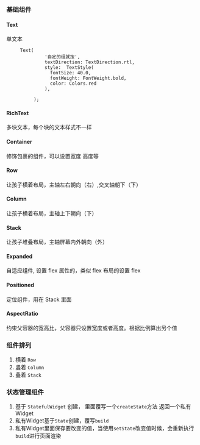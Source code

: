 ### 基础组件

#### Text

单文本

```
     Text(
              '自定的组就按',
              textDirection: TextDirection.rtl,
              style:  TextStyle(
                fontSize: 40.0,
                fontWeight: FontWeight.bold,
                color: Colors.red
              ),

          );

```

#### RichText

多块文本，每个块的文本样式不一样

#### Container

修饰包裹的组件，可以设置宽度 高度等

#### Row

让孩子横着布局，主轴左右朝向（右）,交叉轴朝下（下）

#### Column

让孩子横着布局，主轴上下朝向（下）

#### Stack

让孩子堆叠布局，主轴屏幕内外朝向（外）

#### Expanded

自适应组件, 设置 flex 属性的，类似 flex 布局的设置 flex

#### Positioned

定位组件，用在 Stack 里面

#### AspectRatio

约束父容器的宽高比，父容器只设置宽度或者高度。根据比例算出另个值

### 组件排列

1. 横着 `Row`
2. 竖着 `Column`
3. 叠着 `Stack`


### 状态管理组件

1. 基于 `StatefulWidget` 创建， 里面覆写一个`createState`方法 返回一个私有Widget    
2. 私有Widget基于`State`创建，覆写`build`   
3. 私有Widget里面保存要改变的值，当使用`setState`改变值时候，会重新执行`build`进行页面渲染   

